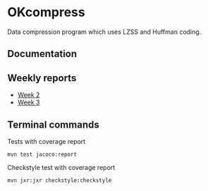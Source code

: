 # OKcompress
Data compression program which uses LZSS and Huffman coding.

## Documentation

## Weekly reports
* [Week 2](https://github.com/okkokuisma/tiralabra-sovellus/blob/master/documentation/weekly_report_2.md)
* [Week 3](https://github.com/okkokuisma/tiralabra-sovellus/blob/master/documentation/weekly_report_3.md)

## Terminal commands

Tests with coverage report

`mvn test jacoco:report`

Checkstyle test with coverage report

`mvn jxr:jxr checkstyle:checkstyle`
